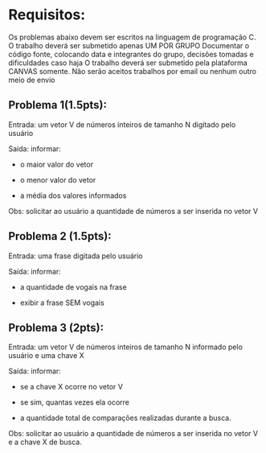 # Requisitos:

Os problemas abaixo devem ser escritos na linguagem de programação C.
O trabalho deverá ser submetido apenas UM POR GRUPO
Documentar o código fonte, colocando data e integrantes do grupo, decisões tomadas e dificuldades caso haja
O trabalho deverá ser submetido pela plataforma CANVAS somente. Não serão aceitos trabalhos por email ou nenhum outro meio de envio
 

## Problema 1(1.5pts):

Entrada: um vetor V de números inteiros de tamanho N digitado pelo usuário

Saída: informar:

- o maior valor do vetor

- o menor valor do vetor

- a média dos valores informados

Obs: solicitar ao usuário a quantidade de números a ser inserida no vetor V

 

## Problema 2 (1.5pts):

Entrada: uma frase digitada pelo usuário

Saída: informar:

- a quantidade de vogais na frase

- exibir a frase SEM vogais

 

## Problema 3 (2pts):

Entrada: um vetor V de números inteiros de tamanho N informado pelo usuário e uma chave X

Saída: informar:

- se a chave X ocorre no vetor V

- se sim, quantas vezes ela ocorre

- a quantidade total de comparações realizadas durante a busca.

Obs: solicitar ao usuário a quantidade de números a ser inserida no vetor V e a chave X de busca.